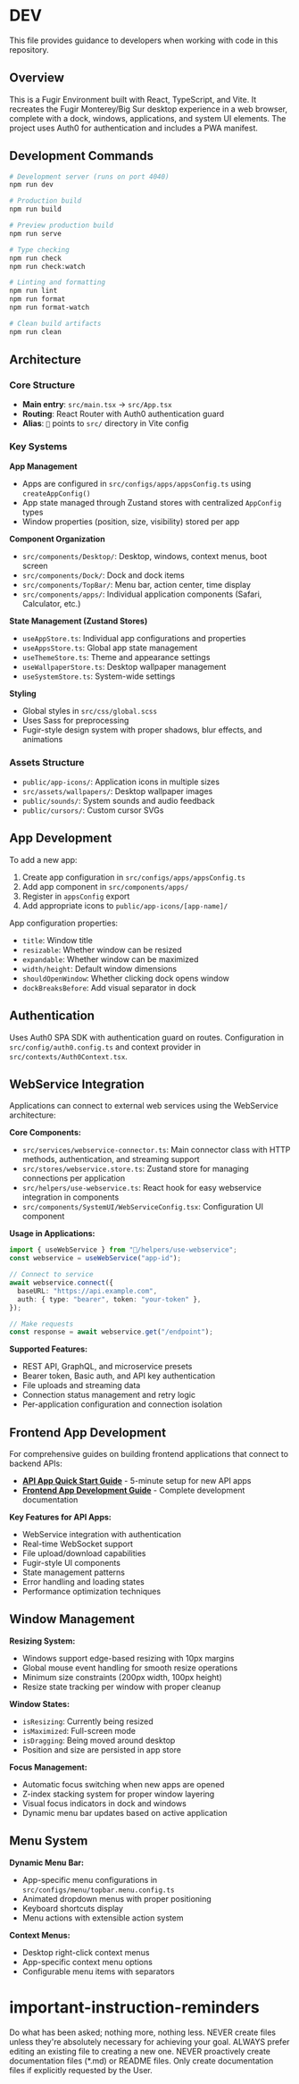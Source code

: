 # DEV

This file provides guidance to developers when working with code in this repository.

## Overview

This is a Fugir Environment built with React, TypeScript, and Vite. It recreates the Fugir Monterey/Big Sur desktop experience in a web browser, complete with a dock, windows, applications, and system UI elements. The project uses Auth0 for authentication and includes a PWA manifest.

## Development Commands

```bash
# Development server (runs on port 4040)
npm run dev

# Production build
npm run build

# Preview production build
npm run serve

# Type checking
npm run check
npm run check:watch

# Linting and formatting
npm run lint
npm run format
npm run format-watch

# Clean build artifacts
npm run clean
```

## Architecture

### Core Structure

- **Main entry**: `src/main.tsx` → `src/App.tsx`
- **Routing**: React Router with Auth0 authentication guard
- **Alias**: `🍎` points to `src/` directory in Vite config

### Key Systems

**App Management**

- Apps are configured in `src/configs/apps/appsConfig.ts` using `createAppConfig()`
- App state managed through Zustand stores with centralized `AppConfig` types
- Window properties (position, size, visibility) stored per app

**Component Organization**

- `src/components/Desktop/`: Desktop, windows, context menus, boot screen
- `src/components/Dock/`: Dock and dock items
- `src/components/TopBar/`: Menu bar, action center, time display
- `src/components/apps/`: Individual application components (Safari, Calculator, etc.)

**State Management (Zustand Stores)**

- `useAppStore.ts`: Individual app configurations and properties
- `useAppsStore.ts`: Global app state management
- `useThemeStore.ts`: Theme and appearance settings
- `useWallpaperStore.ts`: Desktop wallpaper management
- `useSystemStore.ts`: System-wide settings

**Styling**

- Global styles in `src/css/global.scss`
- Uses Sass for preprocessing
- Fugir-style design system with proper shadows, blur effects, and animations

### Assets Structure

- `public/app-icons/`: Application icons in multiple sizes
- `src/assets/wallpapers/`: Desktop wallpaper images
- `public/sounds/`: System sounds and audio feedback
- `public/cursors/`: Custom cursor SVGs

## App Development

To add a new app:

1. Create app configuration in `src/configs/apps/appsConfig.ts`
2. Add app component in `src/components/apps/`
3. Register in `appsConfig` export
4. Add appropriate icons to `public/app-icons/[app-name]/`

App configuration properties:

- `title`: Window title
- `resizable`: Whether window can be resized
- `expandable`: Whether window can be maximized
- `width/height`: Default window dimensions
- `shouldOpenWindow`: Whether clicking dock opens window
- `dockBreaksBefore`: Add visual separator in dock

## Authentication

Uses Auth0 SPA SDK with authentication guard on routes. Configuration in `src/config/auth0.config.ts` and context provider in `src/contexts/Auth0Context.tsx`.

## WebService Integration

Applications can connect to external web services using the WebService architecture:

**Core Components:**

- `src/services/webservice-connector.ts`: Main connector class with HTTP methods, authentication, and streaming support
- `src/stores/webservice.store.ts`: Zustand store for managing connections per application
- `src/helpers/use-webservice.ts`: React hook for easy webservice integration in components
- `src/components/SystemUI/WebServiceConfig.tsx`: Configuration UI component

**Usage in Applications:**

```typescript
import { useWebService } from "🍎/helpers/use-webservice";
const webservice = useWebService("app-id");

// Connect to service
await webservice.connect({
  baseURL: "https://api.example.com",
  auth: { type: "bearer", token: "your-token" },
});

// Make requests
const response = await webservice.get("/endpoint");
```

**Supported Features:**

- REST API, GraphQL, and microservice presets
- Bearer token, Basic auth, and API key authentication
- File uploads and streaming data
- Connection status management and retry logic
- Per-application configuration and connection isolation

## Frontend App Development

For comprehensive guides on building frontend applications that connect to backend APIs:

- **[API App Quick Start Guide](./docs/API_APP_QUICKSTART.md)** - 5-minute setup for new API apps
- **[Frontend App Development Guide](./docs/FRONTEND_APP_DEVELOPMENT.md)** - Complete development documentation

**Key Features for API Apps:**

- WebService integration with authentication
- Real-time WebSocket support
- File upload/download capabilities
- Fugir-style UI components
- State management patterns
- Error handling and loading states
- Performance optimization techniques

## Window Management

**Resizing System:**

- Windows support edge-based resizing with 10px margins
- Global mouse event handling for smooth resize operations
- Minimum size constraints (200px width, 100px height)
- Resize state tracking per window with proper cleanup

**Window States:**

- `isResizing`: Currently being resized
- `isMaximized`: Full-screen mode
- `isDragging`: Being moved around desktop
- Position and size are persisted in app store

**Focus Management:**

- Automatic focus switching when new apps are opened
- Z-index stacking system for proper window layering
- Visual focus indicators in dock and windows
- Dynamic menu bar updates based on active application

## Menu System

**Dynamic Menu Bar:**

- App-specific menu configurations in `src/configs/menu/topbar.menu.config.ts`
- Animated dropdown menus with proper positioning
- Keyboard shortcuts display
- Menu actions with extensible action system

**Context Menus:**

- Desktop right-click context menus
- App-specific context menu options
- Configurable menu items with separators

# important-instruction-reminders

Do what has been asked; nothing more, nothing less.
NEVER create files unless they're absolutely necessary for achieving your goal.
ALWAYS prefer editing an existing file to creating a new one.
NEVER proactively create documentation files (\*.md) or README files. Only create documentation files if explicitly requested by the User.

